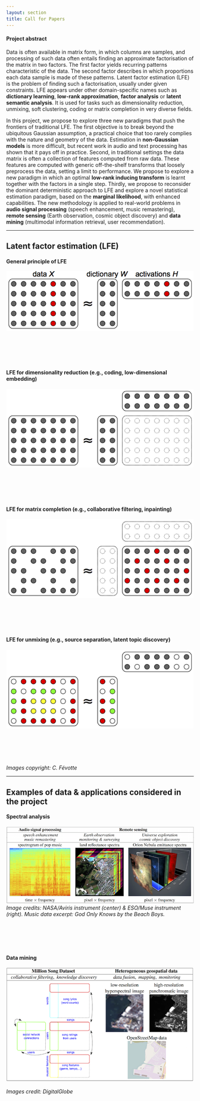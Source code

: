 ```yaml
---
layout: section
title: Call for Papers
---
```


#### Project abstract

Data is often available in matrix form, in which columns are samples, and 
processing of such data often entails finding an approximate factorisation of 
the matrix in two factors. The first factor yields recurring patterns 
characteristic of the data. The second factor describes in which proportions 
each data sample is made of these patterns. Latent factor estimation (LFE) 
is the problem of finding such a factorisation, usually under given constraints. 
LFE appears under other domain-specific names such as 
**dictionary learning**, **low-rank approximation**, **factor analysis** or 
**latent semantic analysis**. It is used for tasks such as dimensionality 
reduction, unmixing, soft clustering, coding or matrix completion in very diverse fields.

In this project, we propose to explore three new paradigms that push the 
frontiers of traditional LFE. The first objective is to break beyond the 
ubiquitous Gaussian assumption, a practical choice that too rarely complies 
with the nature and geometry of the data. Estimation in **non-Gaussian models** 
is more difficult, but recent work in audio and text processing has shown 
that it pays off in practice. Second, in traditional settings the data 
matrix is often a collection of features computed from raw data. 
These features are computed with generic off-the-shelf transforms 
that loosely preprocess the data, setting a limit to performance. 
We propose to explore a new paradigm in which an optimal **low-rank inducing 
transform** is learnt together with the factors in a single step. 
Thirdly, we propose to reconsider the dominant deterministic approach to 
LFE and explore a novel statistical estimation paradigm, 
based on the **marginal likelihood**, with enhanced capabilities. 
The new methodology is applied to real-world problems in **audio signal 
processing** (speech enhancement, music remastering), 
**remote sensing** (Earth observation, cosmic object discovery) and **data mining**
(multimodal information retrieval, user recommendation).

---

## Latent factor estimation (LFE)

#### General principle of LFE

  <div class='row col-xs-12 flex-items-md-center' style="padding-bottom:5rem;">
     <img class='img-responsive' src="img/lfe_sample.png" alt="lfe">
  </div>
      
#### LFE for dimensionality reduction (e.g., coding, low-dimensional embedding)

  <div class='row col-xs-12 flex-items-md-center' style="padding-bottom:5rem;">
     <img class='img-responsive' src="img/dimreduc.png" alt="dim reduc">
  </div>

#### LFE for matrix completion (e.g., collaborative filtering, inpainting)

  <div class='row col-xs-12 flex-items-md-center' style="padding-bottom:5rem;">
     <img class='img-responsive' src="img/interpolation.png" alt="interpolation">
  </div>
  
#### LFE for unmixing (e.g., source separation, latent topic discovery)

  <div class='row col-xs-12 flex-items-md-center' style="padding-bottom:5rem;">
	<img class='img-responsive' src="img/unmixing.png" alt="unmixing">
  </div>


*Images copyright: C. Févotte*

---

## Examples of data & applications considered in the project

#### Spectral analysis

  <div class='row col-xs-12 flex-items-md-center' style="padding-bottom:5rem;">
    <img class='img-responsive' src="img/spectral.png" alt="unmixing">
  <i>Image credits: NASA/Aviris instrument (center) &amp; ESO/Muse
instrument (right). Music data excerpt: <em>God Only Knows</em> by
the Beach Boys.</i>
  </div>


            
#### Data mining

<div class='row col-xs-12 flex-items-md-center'>
   <img class='img-responsive' src="img/datamining.png" alt="data mining">
</div>

*Images credit: DigitalGlobe*

